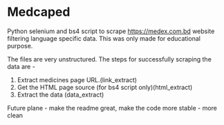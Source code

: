# Medcaped

Python selenium and bs4 script to scrape https://medex.com.bd website filtering language specific data. This was only made for educational purpose.

The files are very unstructured. The steps for successfully scraping the data are -

1.  Extract medicines page URL.(link_extract)
2.  Get the HTML page source (for bs4 script only)(html_extract)
3.  Extract the data (data_extract)

Future plane - make the readme great, make the code more stable - more clean
